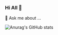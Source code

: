### Hi All 👋
💬 Ask me about ...

<!--
**ericpd/ericpd** is a ✨ _special_ ✨ repository because its `README.md` (this file) appears on your GitHub profile.

Here are some ideas to get you started:

- 🔭 I’m currently working on ...
- 🌱 I’m currently learning ...
- 👯 I’m looking to collaborate on ...
- 🤔 I’m looking for help with ...
- 💬 Ask me about ...
- 📫 How to reach me: ...
- 😄 Pronouns: ...
- ⚡ Fun fact: ...
- ⚡ Fun act: ...
-->
![Anurag's GitHub stats](https://github-readme-stats.vercel.app/api?username=ericpd&theme=chartreuse-dark&show_icons=true)
